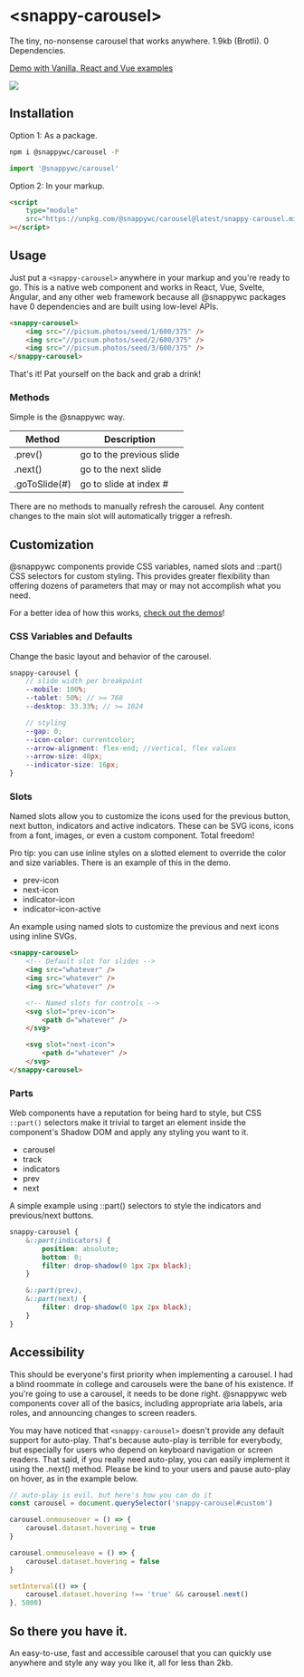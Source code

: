 # &lt;snappy-carousel&gt;

The tiny, no-nonsense carousel that works anywhere.
1.9kb (Brotli). 0 Dependencies.

[Demo with Vanilla, React and Vue examples](https://codepen.io/kaicna/pen/PoErQyv)

![](https://github.com/kaina-agency/snappy/blob/main/screenshots/snappy-carousel.png?raw=true)

## Installation

Option 1: As a package.

```sh
npm i @snappywc/carousel -P
```

```js
import '@snappywc/carousel'
```

Option 2: In your markup.

```html
<script
	type="module"
	src="https://unpkg.com/@snappywc/carousel@latest/snappy-carousel.min.js"
></script>
```

## Usage

Just put a `<snappy-carousel>` anywhere in your markup and you're ready to go. This is a native web component and works in React, Vue, Svelte, Angular, and any other web framework because all @snappywc packages have 0 dependencies and are built using low-level APIs.

```html
<snappy-carousel>
	<img src="//picsum.photos/seed/1/600/375" />
	<img src="//picsum.photos/seed/2/600/375" />
	<img src="//picsum.photos/seed/3/600/375" />
</snappy-carousel>
```

That's it! Pat yourself on the back and grab a drink!

### Methods

Simple is the @snappywc way.

| Method        | Description              |
| ------------- | ------------------------ |
| .prev()       | go to the previous slide |
| .next()       | go to the next slide     |
| .goToSlide(#) | go to slide at index #   |

There are no methods to manually refresh the carousel. Any content changes to the main slot will automatically trigger a refresh.

## Customization

@snappywc components provide CSS variables, named slots and ::part() CSS selectors for custom styling. This provides greater flexibility than offering dozens of parameters that may or may not accomplish what you need.

For a better idea of how this works, [check out the demos](https://codepen.io/kaicna/pen/PoErQyv)!

### CSS Variables and Defaults

Change the basic layout and behavior of the carousel.

```scss
snappy-carousel {
	// slide width per breakpoint
	--mobile: 100%;
	--tablet: 50%; // >= 768
	--desktop: 33.33%; // >= 1024

	// styling
	--gap: 0;
	--icon-color: currentcolor;
	--arrow-alignment: flex-end; //vertical, flex values
	--arrow-size: 48px;
	--indicator-size: 16px;
}
```

### Slots

Named slots allow you to customize the icons used for the previous button, next button, indicators and active indicators. These can be SVG icons, icons from a font, images, or even a custom component. Total freedom!

Pro tip: you can use inline styles on a slotted element to override the color and size variables. There is an example of this in the demo.

- prev-icon
- next-icon
- indicator-icon
- indicator-icon-active

An example using named slots to customize the previous and next icons using inline SVGs.

```html
<snappy-carousel>
	<!-- Default slot for slides -->
	<img src="whatever" />
	<img src="whatever" />
	<img src="whatever" />

	<!-- Named slots for controls -->
	<svg slot="prev-icon">
		<path d="whatever" />
	</svg>

	<svg slot="next-icon">
		<path d="whatever" />
	</svg>
</snappy-carousel>
```

### Parts

Web components have a reputation for being hard to style, but CSS `::part()` selectors make it trivial to target an element inside the component's Shadow DOM and apply any styling you want to it.

- carousel
- track
- indicators
- prev
- next

A simple example using ::part() selectors to style the indicators and previous/next buttons.

```scss
snappy-carousel {
	&::part(indicators) {
		position: absolute;
		bottom: 0;
		filter: drop-shadow(0 1px 2px black);
	}

	&::part(prev),
	&::part(next) {
		filter: drop-shadow(0 1px 2px black);
	}
}
```

## Accessibility

This should be everyone's first priority when implementing a carousel. I had a blind roommate in college and carousels were the bane of his existence. If you're going to use a carousel, it needs to be done right. @snappywc web components cover all of the basics, including appropriate aria labels, aria roles, and announcing changes to screen readers.

You may have noticed that `<snappy-carousel>` doesn't provide any default support for auto-play. That's because auto-play is terrible for everybody, but especially for users who depend on keyboard navigation or screen readers. That said, if you really need auto-play, you can easily implement it using the .next() method. Please be kind to your users and pause auto-play on hover, as in the example below.

```js
// auto-play is evil, but here's how you can do it
const carousel = document.querySelector('snappy-carousel#custom')

carousel.onmouseover = () => {
	carousel.dataset.hovering = true
}

carousel.onmouseleave = () => {
	carousel.dataset.hovering = false
}

setInterval(() => {
	carousel.dataset.hovering !== 'true' && carousel.next()
}, 5000)
```

## So there you have it.

An easy-to-use, fast and accessible carousel that you can quickly use anywhere and style any way you like it, all for less than 2kb.
